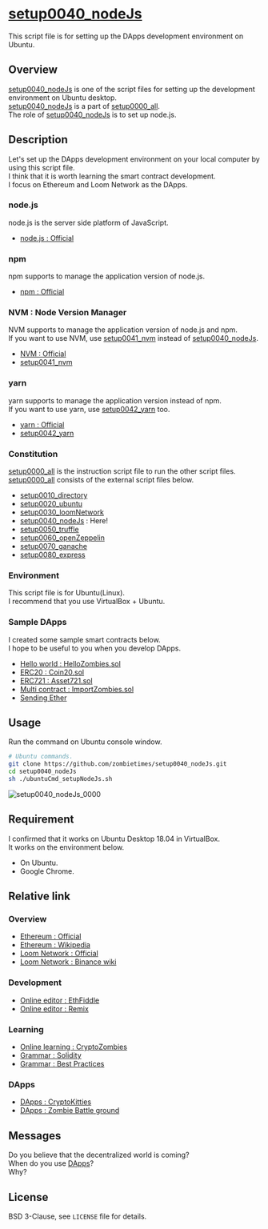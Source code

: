 # [setup0040_nodeJs](https://github.com/zombietimes/setup0040_nodeJs)
This script file is for setting up the DApps development environment on Ubuntu.  

## Overview
[setup0040_nodeJs](https://github.com/zombietimes/setup0040_nodeJs) is one of the script files for setting up the development environment on Ubuntu desktop.  
[setup0040_nodeJs](https://github.com/zombietimes/setup0040_nodeJs) is a part of [setup0000_all](https://github.com/zombietimes/setup0000_all).  
The role of [setup0040_nodeJs](https://github.com/zombietimes/setup0040_nodeJs) is to set up node.js.  

## Description
Let's set up the DApps development environment on your local computer by using this script file.  
I think that it is worth learning the smart contract development.  
I focus on Ethereum and Loom Network as the DApps.  

### node.js
node.js is the server side platform of JavaScript.  
- [node.js : Official](https://nodejs.org/en/)  

### npm
npm supports to manage the application version of node.js.  
- [npm : Official](https://www.npmjs.com/)

### NVM : Node Version Manager
NVM supports to manage the application version of node.js and npm.  
If you want to use NVM, use [setup0041_nvm](https://github.com/zombietimes/setup0041_nvm) instead of [setup0040_nodeJs](https://github.com/zombietimes/setup0040_nodeJs).  
- [NVM : Official](https://github.com/nvm-sh/nvm)
- [setup0041_nvm](https://github.com/zombietimes/setup0041_nvm)

### yarn
yarn supports to manage the application version instead of npm.  
If you want to use yarn, use [setup0042_yarn](https://github.com/zombietimes/setup0042_yarn) too.  
- [yarn : Official](https://yarnpkg.com/en/)
- [setup0042_yarn](https://github.com/zombietimes/setup0042_yarn)

### Constitution
[setup0000_all](https://github.com/zombietimes/setup0000_all) is the instruction script file to run the other script files.  
[setup0000_all](https://github.com/zombietimes/setup0000_all) consists of the external script files below.  
- [setup0010_directory](https://github.com/zombietimes/setup0010_directory)
- [setup0020_ubuntu](https://github.com/zombietimes/setup0020_ubuntu)
- [setup0030_loomNetwork](https://github.com/zombietimes/setup0030_loomNetwork)
- [setup0040_nodeJs](https://github.com/zombietimes/setup0040_nodeJs) : Here!
- [setup0050_truffle](https://github.com/zombietimes/setup0050_truffle)
- [setup0060_openZeppelin](https://github.com/zombietimes/setup0060_openZeppelin)
- [setup0070_ganache](https://github.com/zombietimes/setup0070_ganache)
- [setup0080_express](https://github.com/zombietimes/setup0080_express)

### Environment
This script file is for Ubuntu(Linux).  
I recommend that you use VirtualBox + Ubuntu.  

### Sample DApps
I created some sample smart contracts below.  
I hope to be useful to you when you develop DApps.  
- [Hello world : HelloZombies.sol](https://github.com/zombietimes/dapp_helloWorld)
- [ERC20 : Coin20.sol](https://github.com/zombietimes/dapp_erc20)
- [ERC721 : Asset721.sol](https://github.com/zombietimes/dapp_erc721)
- [Multi contract : ImportZombies.sol](https://github.com/zombietimes/dapp_multiContract)
- [Sending Ether](https://github.com/zombietimes/dapp_sendEther)

## Usage
Run the command on Ubuntu console window.  
```sh
# Ubuntu commands.
git clone https://github.com/zombietimes/setup0040_nodeJs.git
cd setup0040_nodeJs
sh ./ubuntuCmd_setupNodeJs.sh
```
![setup0040_nodeJs_0000](https://user-images.githubusercontent.com/50263232/57186248-a3d32c00-6f16-11e9-882f-6ec06133a1e6.png)  

## Requirement
I confirmed that it works on Ubuntu Desktop 18.04 in VirtualBox.  
It works on the environment below.  
- On Ubuntu.
- Google Chrome.

## Relative link
### Overview
- [Ethereum : Official](https://www.ethereum.org/)
- [Ethereum : Wikipedia](https://en.wikipedia.org/wiki/Ethereum)
- [Loom Network : Official](https://loomx.io/)
- [Loom Network : Binance wiki](https://info.binance.com/en/currencies/loom-network)

### Development
- [Online editor : EthFiddle](https://ethfiddle.com/)
- [Online editor : Remix](https://remix.ethereum.org/)

### Learning
- [Online learning : CryptoZombies](https://cryptozombies.io/)
- [Grammar : Solidity](https://solidity.readthedocs.io/)
- [Grammar : Best Practices](https://github.com/ConsenSys/smart-contract-best-practices)

### DApps
- [DApps : CryptoKitties](https://www.cryptokitties.co/)
- [DApps : Zombie Battle ground](https://loom.games/en/)

## Messages
Do you believe that the decentralized world is coming?  
When do you use [DApps](https://en.wikipedia.org/wiki/Decentralized_application)?  
Why?  

## License
BSD 3-Clause, see `LICENSE` file for details.  

